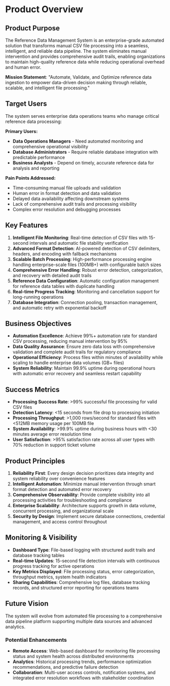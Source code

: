# Product Overview

## Product Purpose
The Reference Data Management System is an enterprise-grade automated solution that transforms manual CSV file processing into a seamless, intelligent, and reliable data pipeline. The system eliminates manual intervention and provides comprehensive audit trails, enabling organizations to maintain high-quality reference data while reducing operational overhead and human error.

**Mission Statement**: "Automate, Validate, and Optimize reference data ingestion to empower data-driven decision making through reliable, scalable, and intelligent file processing."

## Target Users
The system serves enterprise data operations teams who manage critical reference data processing:

**Primary Users:**
- **Data Operations Managers** - Need automated monitoring and comprehensive operational visibility
- **Database Administrators** - Require reliable database integration with predictable performance
- **Business Analysts** - Depend on timely, accurate reference data for analysis and reporting

**Pain Points Addressed:**
- Time-consuming manual file uploads and validation
- Human error in format detection and data validation  
- Delayed data availability affecting downstream systems
- Lack of comprehensive audit trails and processing visibility
- Complex error resolution and debugging processes

## Key Features

1. **Intelligent File Monitoring**: Real-time detection of CSV files with 15-second intervals and automatic file stability verification
2. **Advanced Format Detection**: AI-powered detection of CSV delimiters, headers, and encoding with fallback mechanisms
3. **Scalable Batch Processing**: High-performance processing engine handling enterprise-scale files (100MB+) with configurable batch sizes
4. **Comprehensive Error Handling**: Robust error detection, categorization, and recovery with detailed audit trails
5. **Reference Data Configuration**: Automatic configuration management for reference data tables with duplicate handling
6. **Real-time Progress Tracking**: Monitoring and cancellation support for long-running operations
7. **Database Integration**: Connection pooling, transaction management, and automatic retry with exponential backoff

## Business Objectives

- **Automation Excellence**: Achieve 99%+ automation rate for standard CSV processing, reducing manual intervention by 95%
- **Data Quality Assurance**: Ensure zero data loss with comprehensive validation and complete audit trails for regulatory compliance
- **Operational Efficiency**: Process files within minutes of availability while scaling to handle enterprise data volumes (GB+ files)
- **System Reliability**: Maintain 99.9% uptime during operational hours with automatic error recovery and seamless restart capability

## Success Metrics

- **Processing Success Rate**: >99% successful file processing for valid CSV files
- **Detection Latency**: <15 seconds from file drop to processing initiation
- **Processing Throughput**: >1,000 rows/second for standard files with <512MB memory usage per 100MB file
- **System Availability**: >99.9% uptime during business hours with <30 minutes average error resolution time
- **User Satisfaction**: >95% satisfaction rate across all user types with 70% reduction in support ticket volume

## Product Principles

1. **Reliability First**: Every design decision prioritizes data integrity and system reliability over convenience features
2. **Intelligent Automation**: Minimize manual intervention through smart format detection and automated error recovery
3. **Comprehensive Observability**: Provide complete visibility into all processing activities for troubleshooting and compliance
4. **Enterprise Scalability**: Architecture supports growth in data volume, concurrent processing, and organizational scale
5. **Security by Design**: Implement secure database connections, credential management, and access control throughout

## Monitoring & Visibility

- **Dashboard Type**: File-based logging with structured audit trails and database tracking tables
- **Real-time Updates**: 15-second file detection intervals with continuous progress tracking for active operations
- **Key Metrics Displayed**: File processing status, error categorization, throughput metrics, system health indicators
- **Sharing Capabilities**: Comprehensive log files, database tracking records, and structured error reporting for operations teams

## Future Vision
The system will evolve from automated file processing to a comprehensive data pipeline platform supporting multiple data sources and advanced analytics.

### Potential Enhancements
- **Remote Access**: Web-based dashboard for monitoring file processing status and system health across distributed environments  
- **Analytics**: Historical processing trends, performance optimization recommendations, and predictive failure detection
- **Collaboration**: Multi-user access controls, notification systems, and integrated error resolution workflows with stakeholder coordination